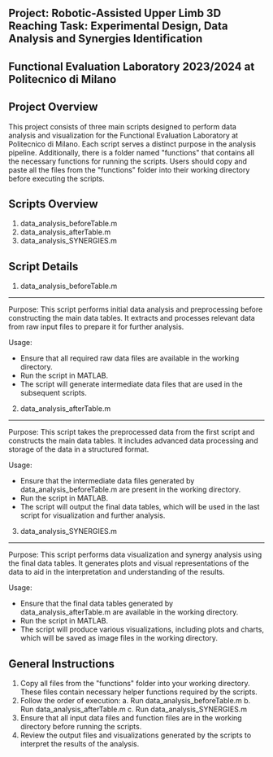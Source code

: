 Project: Robotic-Assisted Upper Limb 3D Reaching Task: Experimental Design, Data Analysis and Synergies Identification
----------------
Functional Evaluation Laboratory 2023/2024 at Politecnico di Milano
----------------
Project Overview
----------------
This project consists of three main scripts designed to perform data analysis and visualization for the Functional Evaluation Laboratory at Politecnico di Milano. Each script serves a distinct purpose in the analysis pipeline. Additionally, there is a folder named "functions" that contains all the necessary functions for running the scripts. Users should copy and paste all the files from the "functions" folder into their working directory before executing the scripts.

Scripts Overview
----------------
1. data_analysis_beforeTable.m
2. data_analysis_afterTable.m
3. data_analysis_SYNERGIES.m

Script Details
--------------

1. data_analysis_beforeTable.m
--------------------------------
Purpose:
This script performs initial data analysis and preprocessing before constructing the main data tables. It extracts and processes relevant data from raw input files to prepare it for further analysis.

Usage:
- Ensure that all required raw data files are available in the working directory.
- Run the script in MATLAB.
- The script will generate intermediate data files that are used in the subsequent scripts.

2. data_analysis_afterTable.m
-----------------------------
Purpose:
This script takes the preprocessed data from the first script and constructs the main data tables. It includes advanced data processing and storage of the data in a structured format.

Usage:
- Ensure that the intermediate data files generated by data_analysis_beforeTable.m are present in the working directory.
- Run the script in MATLAB.
- The script will output the final data tables, which will be used in the last script for visualization and further analysis.

3. data_analysis_SYNERGIES.m
----------------------------
Purpose:
This script performs data visualization and synergy analysis using the final data tables. It generates plots and visual representations of the data to aid in the interpretation and understanding of the results.

Usage:
- Ensure that the final data tables generated by data_analysis_afterTable.m are available in the working directory.
- Run the script in MATLAB.
- The script will produce various visualizations, including plots and charts, which will be saved as image files in the working directory.

General Instructions
--------------------
1. Copy all files from the "functions" folder into your working directory. These files contain necessary helper functions required by the scripts.
2. Follow the order of execution:
   a. Run data_analysis_beforeTable.m
   b. Run data_analysis_afterTable.m
   c. Run data_analysis_SYNERGIES.m
3. Ensure that all input data files and function files are in the working directory before running the scripts.
4. Review the output files and visualizations generated by the scripts to interpret the results of the analysis.
